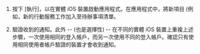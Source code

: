 
1. 按下 [執行]，以在實體 iOS 裝置啟動應用程式。在應用程式中，將新項目 (例如，新的行動服務工作加入至待辦事項清單。

2. 驗證收到的通知。此外 -- (也是選擇性) -- 在不同的實體 iOS 裝置上重複上述步驟，一次使用相同的登入帳戶，而另一次使用不同的登入帳戶。確認只有使用相同使用者帳戶驗證的裝置才會收到通知。

<!---HONumber=62-->